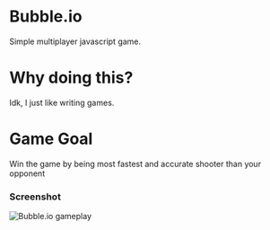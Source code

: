 # Bubble.io
Simple multiplayer javascript game.

# Why doing this?
Idk, I just like writing games.

# Game Goal
Win the game by being most fastest and accurate shooter than your opponent

### Screenshot
![Bubble.io gameplay](http://www.bildites.lv/images/qktp8uhe/105917/original.png "Screenshot")
